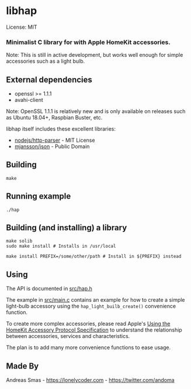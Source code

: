 # libhap

License: MIT

### Minimalist C library for with Apple HomeKit accessories.

Note: This is still in active development, but works well enough for simple accessories such as a light bulb.

## External dependencies

 * openssl >= 1.1.1
 * avahi-client

Note: OpenSSL 1.1.1 is relatively new and is only available on releases such as Ubuntu 18.04+,  Raspbian Buster, etc.

libhap itself includes these excellent libraries:

 * [nodejs/http-parser](https://github.com/nodejs/http-parser) - MIT License
 * [mjansson/json](https://github.com/mjansson/json) - Public Domain

## Building

    make

## Running example

    ./hap

## Building (and installing) a library

    make solib
    sudo make install # Installs in /usr/local

    make install PREFIX=/some/other/path # Install in ${PREFIX} instead

## Using

The API is documented in [src/hap.h](src/hap.h)

The example in [src/main.c](src/main.c) contains an example for how to
create a simple light-bulb accessory using the `hap_light_builb_create()`
convenience function.

To create more complex accessories, please read Apple's [Using the HomeKit Accessory Protocol Specification](https://developer.apple.com/support/homekit-accessory-protocol/) to understand the relationship between accessories, services and characteristics.

The plan is to add many more convenience functions to ease usage.


## Made By

Andreas Smas - https://lonelycoder.com - https://twitter.com/andoma
